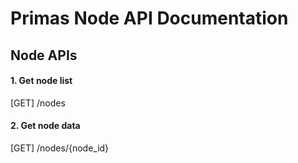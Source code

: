 # Primas Node API Documentation

## Node APIs

#### 1. Get node list

[GET] /nodes


#### 2. Get node data

[GET] /nodes/{node_id}
